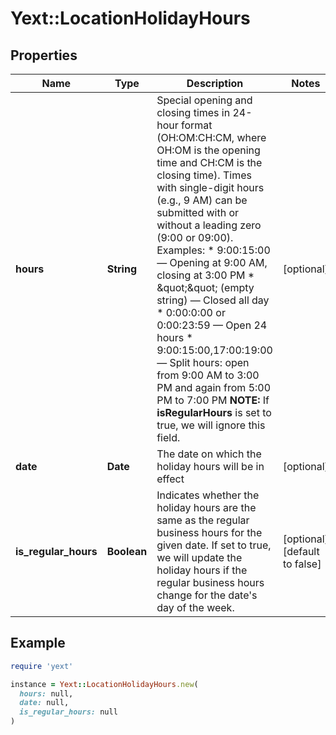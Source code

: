# Yext::LocationHolidayHours

## Properties

| Name | Type | Description | Notes |
| ---- | ---- | ----------- | ----- |
| **hours** | **String** | Special opening and closing times in 24-hour format (OH:OM:CH:CM, where OH:OM is the opening time and CH:CM is the closing time).  Times with single-digit hours (e.g., 9 AM) can be submitted with or without a leading zero (9:00 or 09:00).  Examples: * 9:00:15:00 — Opening at 9:00 AM, closing at 3:00 PM * \&quot;\&quot; (empty string) — Closed all day * 0:00:0:00 or 0:00:23:59 — Open 24 hours * 9:00:15:00,17:00:19:00 — Split hours: open from 9:00 AM to 3:00 PM and again from 5:00 PM to 7:00 PM  **NOTE:** If **isRegularHours** is set to true, we will ignore this field.  | [optional] |
| **date** | **Date** | The date on which the holiday hours will be in effect | [optional] |
| **is_regular_hours** | **Boolean** | Indicates whether the holiday hours are the same as the regular business hours for the given date. If set to true, we will update the holiday hours if the regular business hours change for the date&#39;s day of the week. | [optional][default to false] |

## Example

```ruby
require 'yext'

instance = Yext::LocationHolidayHours.new(
  hours: null,
  date: null,
  is_regular_hours: null
)
```

